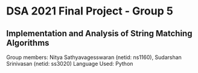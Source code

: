 # DSA 2021 Final Project - Group 5 
## Implementation and Analysis of String Matching Algorithms
Group members: Nitya Sathyavagesswaran (netid: ns1160), Sudarshan Srinivasan (netid: ss3020)
Language Used: Python
